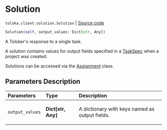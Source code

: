 # Solution
`toloka.client.solution.Solution` | [Source code](https://github.com/Toloka/toloka-kit/blob/v1.2.1/src/client/solution.py#L6)

```python
Solution(self, output_values: Dict[str, Any])
```

A Toloker's response to a single task.


A solution contains values for output fields specified in a [TaskSpec](toloka.client.project.task_spec.TaskSpec.md) when a project was created.

Solutions can be accessed via the [Assignment](toloka.client.assignment.Assignment.md) class.

## Parameters Description

| Parameters | Type | Description |
| :----------| :----| :-----------|
`output_values`|**Dict\[str, Any\]**|<p>A dictionary with keys named as output fields.</p>

